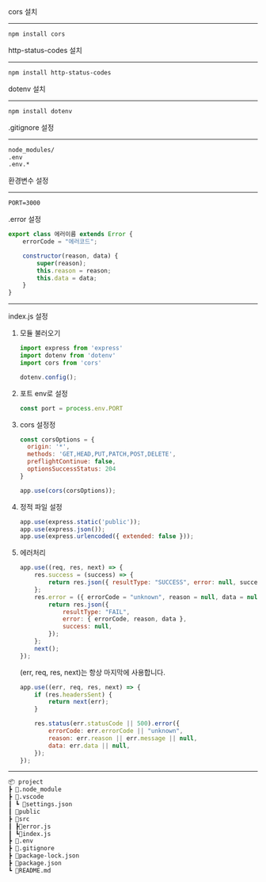 cors 설치

---

```bash
npm install cors
```

http-status-codes 설치

---

```bash
npm install http-status-codes
```

dotenv 설치

---

```bash
npm install dotenv
```

.gitignore 설정

---

```markdown
node_modules/
.env
.env.*
```

환경변수 설정

---

``` markdown
PORT=3000
```

.error 설정
``` js
export class 에러이름 extends Error {
    errorCode = "에러코드";

    constructor(reason, data) {
        super(reason);
        this.reason = reason;
        this.data = data;
    }
}
```
---

index.js 설정
1. 모듈 불러오기
    ``` js
    import express from 'express'
    import dotenv from 'dotenv'
    import cors from 'cors'

    dotenv.config();
    ```
2. 포트 env로 설정
    ``` js
    const port = process.env.PORT
    ```
3. cors 설정정
    ``` js
    const corsOptions = {
      origin: '*',
      methods: 'GET,HEAD,PUT,PATCH,POST,DELETE',
      preflightContinue: false,
      optionsSuccessStatus: 204
    }

    app.use(cors(corsOptions));
    ```
4. 정적 파일 설정
    ```js
    app.use(express.static('public'));
    app.use(express.json());
    app.use(express.urlencoded({ extended: false }));
    ```
5. 에러처리
    ``` js
    app.use((req, res, next) => {
        res.success = (success) => {
            return res.json({ resultType: "SUCCESS", error: null, success });
        };
        res.error = ({ errorCode = "unknown", reason = null, data = null }) => {
            return res.json({
                resultType: "FAIL",
                error: { errorCode, reason, data },
                success: null,
            });
        };
        next();
    });
    ```
    (err, req, res, next)는 항상 마지막에 사용합니다.
    ``` js
    app.use((err, req, res, next) => {
        if (res.headersSent) {
            return next(err);
        }

        res.status(err.statusCode || 500).error({
            errorCode: err.errorCode || "unknown",
            reason: err.reason || err.message || null,
            data: err.data || null,
        });
    });
    ```
---

```markdown
📦 project
┣ 📂.node_module
┣ 📂.vscode
┃ ┗ 📜settings.json
┃ 📂public
┣ 📂src
┃ ┣📜error.js
┃ ┗📜index.js
┣ 📜.env
┣ 📜.gitignore
┣ 📜package-lock.json
┣ 📜package.json
┗ 📜README.md
```
